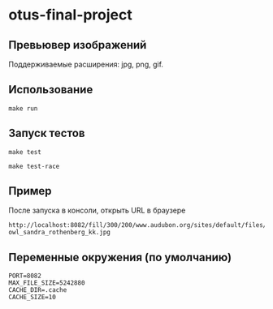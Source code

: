 # otus-final-project

## Превьювер изображений

Поддерживаемые расширения: jpg, png, gif.

## Использование

```console
make run
```

## Запуск тестов

```console
make test
```

```console
make test-race
```

## Пример

После запуска в консоли, открыть URL в браузере

```console
http://localhost:8082/fill/300/200/www.audubon.org/sites/default/files/a1_1902_16_barred-owl_sandra_rothenberg_kk.jpg
```

## Переменные окружения (по умолчанию)

```console
PORT=8082
MAX_FILE_SIZE=5242880
CACHE_DIR=.cache
CACHE_SIZE=10
